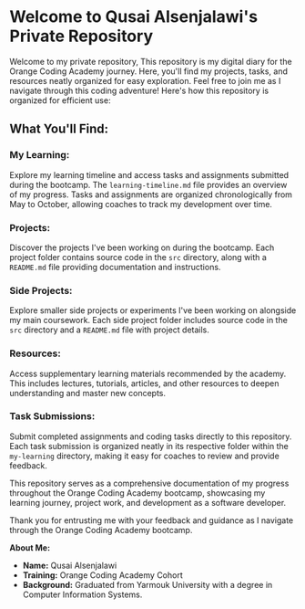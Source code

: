 # Welcome to Qusai Alsenjalawi's Private Repository

Welcome to my private repository, This repository is my digital diary for the Orange Coding Academy journey. Here, you'll find my projects, tasks, and resources neatly organized for easy exploration. Feel free to join me as I navigate through this coding adventure! Here's how this repository is organized for efficient use:

## What You'll Find:

### My Learning:
Explore my learning timeline and access tasks and assignments submitted during the bootcamp. The `learning-timeline.md` file provides an overview of my progress. Tasks and assignments are organized chronologically from May to October, allowing coaches to track my development over time.

### Projects:
Discover the projects I've been working on during the bootcamp. Each project folder contains source code in the `src` directory, along with a `README.md` file providing documentation and instructions. 

### Side Projects:
Explore smaller side projects or experiments I've been working on alongside my main coursework. Each side project folder includes source code in the `src` directory and a `README.md` file with project details. 

### Resources:
Access supplementary learning materials recommended by the academy. This includes lectures, tutorials, articles, and other resources to deepen understanding and master new concepts. 

### Task Submissions:
Submit completed assignments and coding tasks directly to this repository. Each task submission is organized neatly in its respective folder within the `my-learning` directory, making it easy for coaches to review and provide feedback.  

 

This repository serves as a comprehensive documentation of my progress throughout the Orange Coding Academy bootcamp, showcasing my learning journey, project work, and development as a software developer.

Thank you for entrusting me with your feedback and guidance as I navigate through the Orange Coding Academy bootcamp.

**About Me:**
- **Name:** Qusai Alsenjalawi
- **Training:** Orange Coding Academy Cohort
- **Background:** Graduated from Yarmouk University with a degree in Computer Information Systems. 